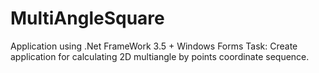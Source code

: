 # MultiAngleSquare

Application using .Net FrameWork 3.5 + Windows Forms
Task: Create application for calculating 2D multiangle by points coordinate sequence.
